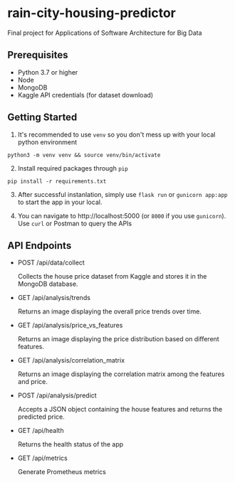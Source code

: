 # rain-city-housing-predictor
Final project for Applications of Software Architecture for Big Data

## Prerequisites
- Python 3.7 or higher
- Node 
- MongoDB
- Kaggle API credentials (for dataset download)

## Getting Started
1. It's recommended to use `venv` so you don't mess up with your local python environment
```
python3 -m venv venv && source venv/bin/activate
```

2. Install required packages through `pip`
```
pip install -r requirements.txt
```

3. After successful instanlation, simply use `flask run` or `gunicorn app:app` to start the app in your local.

4. You can navigate to http://localhost:5000 (or `8000` if you use `gunicorn`). Use `curl` or Postman to query the APIs

## API Endpoints

- POST /api/data/collect

    Collects the house price dataset from Kaggle and stores it in the MongoDB database.

- GET /api/analysis/trends

    Returns an image displaying the overall price trends over time.

- GET /api/analysis/price_vs_features

    Returns an image displaying the price distribution based on different features.

- GET /api/analysis/correlation_matrix

    Returns an image displaying the correlation matrix among the features and price.

- POST /api/analysis/predict

    Accepts a JSON object containing the house features and returns the predicted price.

- GET /api/health

    Returns the health status of the app

- GET /api/metrics
  
    Generate Prometheus metrics